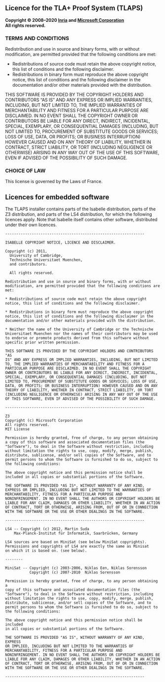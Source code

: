 ## Licence for the TLA+ Proof System (TLAPS)

**Copyright © 2008–2020 [Inria](https://www.inria.fr) and [Microsoft Corporation](
    https://www.microsoft.com)<br/>
All rights reserved.**


### TERMS AND CONDITIONS

Redistribution and use in source and binary forms, with or without
modification, are permitted provided that the following conditions are
met:

- Redistributions of source code must retain the above copyright
  notice, this list of conditions and the following disclaimer.
- Redistributions in binary form must reproduce the above copyright
  notice, this list of conditions and the following disclaimer in the
  documentation and/or other materials provided with the distribution.

THIS SOFTWARE IS PROVIDED BY THE COPYRIGHT HOLDERS AND CONTRIBUTORS “AS
IS” AND ANY EXPRESS OR IMPLIED WARRANTIES, INCLUDING, BUT NOT LIMITED
TO, THE IMPLIED WARRANTIES OF MERCHANTABILITY AND FITNESS FOR A
PARTICULAR PURPOSE ARE DISCLAIMED. IN NO EVENT SHALL THE COPYRIGHT OWNER
OR CONTRIBUTORS BE LIABLE FOR ANY DIRECT, INDIRECT, INCIDENTAL, SPECIAL,
EXEMPLARY, OR CONSEQUENTIAL DAMAGES (INCLUDING, BUT NOT LIMITED TO,
PROCUREMENT OF SUBSTITUTE GOODS OR SERVICES; LOSS OF USE, DATA, OR
PROFITS; OR BUSINESS INTERRUPTION) HOWEVER CAUSED AND ON ANY THEORY OF
LIABILITY, WHETHER IN CONTRACT, STRICT LIABILITY, OR TORT (INCLUDING
NEGLIGENCE OR OTHERWISE) ARISING IN ANY WAY OUT OF THE USE OF THIS
SOFTWARE, EVEN IF ADVISED OF THE POSSIBILITY OF SUCH DAMAGE.


### CHOICE OF LAW

This license is governed by the Laws of France.


## Licences for embedded software

The TLAPS installer contains parts of the Isabelle distribution, parts
of the Z3 distribution, and parts of the LS4 distribution, for which the
following licences apply. Note that Isabelle itself contains other
software, distributed under their own licences.

```
---------------------------------------------------------------

ISABELLE COPYRIGHT NOTICE, LICENCE AND DISCLAIMER.

Copyright (c) 2011,
  University of Cambridge,
  Technische Universitaet Muenchen,
  and contributors.

  All rights reserved.

Redistribution and use in source and binary forms, with or without
modification, are permitted provided that the following conditions are
met:

* Redistributions of source code must retain the above copyright
notice, this list of conditions and the following disclaimer.

* Redistributions in binary form must reproduce the above copyright
notice, this list of conditions and the following disclaimer in the
documentation and/or other materials provided with the distribution.

* Neither the name of the University of Cambridge or the Technische
Universitaet Muenchen nor the names of their contributors may be used
to endorse or promote products derived from this software without
specific prior written permission.

THIS SOFTWARE IS PROVIDED BY THE COPYRIGHT HOLDERS AND CONTRIBUTORS "AS
IS" AND ANY EXPRESS OR IMPLIED WARRANTIES, INCLUDING, BUT NOT LIMITED
TO, THE IMPLIED WARRANTIES OF MERCHANTABILITY AND FITNESS FOR A
PARTICULAR PURPOSE ARE DISCLAIMED. IN NO EVENT SHALL THE COPYRIGHT
OWNER OR CONTRIBUTORS BE LIABLE FOR ANY DIRECT, INDIRECT, INCIDENTAL,
SPECIAL, EXEMPLARY, OR CONSEQUENTIAL DAMAGES (INCLUDING, BUT NOT
LIMITED TO, PROCUREMENT OF SUBSTITUTE GOODS OR SERVICES; LOSS OF USE,
DATA, OR PROFITS; OR BUSINESS INTERRUPTION) HOWEVER CAUSED AND ON ANY
THEORY OF LIABILITY, WHETHER IN CONTRACT, STRICT LIABILITY, OR TORT
(INCLUDING NEGLIGENCE OR OTHERWISE) ARISING IN ANY WAY OUT OF THE USE
OF THIS SOFTWARE, EVEN IF ADVISED OF THE POSSIBILITY OF SUCH DAMAGE.

---------------------------------------------------------------

Z3
Copyright (c) Microsoft Corporation
All rights reserved.
MIT License

Permission is hereby granted, free of charge, to any person obtaining
a copy of this software and associated documentation files (the
"Software"), to deal in the Software without restriction, including
without limitation the rights to use, copy, modify, merge, publish,
distribute, sublicense, and/or sell copies of the Software, and to
permit persons to whom the Software is furnished to do so, subject to
the following conditions:

The above copyright notice and this permission notice shall be
included in all copies or substantial portions of the Software.

THE SOFTWARE IS PROVIDED *AS IS*, WITHOUT WARRANTY OF ANY KIND,
EXPRESS OR IMPLIED, INCLUDING BUT NOT LIMITED TO THE WARRANTIES OF
MERCHANTABILITY, FITNESS FOR A PARTICULAR PURPOSE AND
NONINFRINGEMENT. IN NO EVENT SHALL THE AUTHORS OR COPYRIGHT HOLDERS BE
LIABLE FOR ANY CLAIM, DAMAGES OR OTHER LIABILITY, WHETHER IN AN ACTION
OF CONTRACT, TORT OR OTHERWISE, ARISING FROM, OUT OF OR IN CONNECTION
WITH THE SOFTWARE OR THE USE OR OTHER DEALINGS IN THE SOFTWARE.

---------------------------------------------------------------

LS4 -- Copyright (c) 2012, Martin Suda
    Max-Planck-Institut für Informatik, Saarbrücken, Germany

LS4 sources are based on MiniSat (see below MiniSat copyrights).
Permissions and copyrights of LS4 are exactly the same as Minisat
on which it is based on. (see below).

--------

MiniSat -- Copyright (c) 2003-2006, Niklas Een, Niklas Sorensson
           Copyright (c) 2007-2010  Niklas Sorensson

Permission is hereby granted, free of charge, to any person obtaining a
copy of this software and associated documentation files (the
"Software"), to deal in the Software without restriction, including
without limitation the rights to use, copy, modify, merge, publish,
distribute, sublicense, and/or sell copies of the Software, and to
permit persons to whom the Software is furnished to do so, subject to
the following conditions:

The above copyright notice and this permission notice shall be included
in all copies or substantial portions of the Software.

THE SOFTWARE IS PROVIDED "AS IS", WITHOUT WARRANTY OF ANY KIND, EXPRESS
OR IMPLIED, INCLUDING BUT NOT LIMITED TO THE WARRANTIES OF
MERCHANTABILITY, FITNESS FOR A PARTICULAR PURPOSE AND
NONINFRINGEMENT. IN NO EVENT SHALL THE AUTHORS OR COPYRIGHT HOLDERS BE
LIABLE FOR ANY CLAIM, DAMAGES OR OTHER LIABILITY, WHETHER IN AN ACTION
OF CONTRACT, TORT OR OTHERWISE, ARISING FROM, OUT OF OR IN CONNECTION
WITH THE SOFTWARE OR THE USE OR OTHER DEALINGS IN THE SOFTWARE.

---------------------------------------------------------------
```
